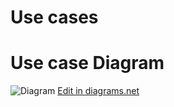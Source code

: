 # Use cases


# Use case Diagram

![Diagram](use_case_diagram.svg)
<a href="https://app.diagrams.net/#HstefanosAgelastos%2Fmulti-db-web-server%2Fmain%2Fsolido.svg" target="_blank">Edit in diagrams.net</a>